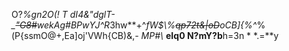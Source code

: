 O?*%gn2O(! T
dI4&\"dglT-_~~\"G8#~~wekAg#BPwYJ^R*3hw**+^*fW$\\%~~qp72t&|oD~~oCB]{%^*%(P{ssmO@+,Ea]oj'VWh{CB)&,*-
MP#\\* **eIq0
N?mY?b**h=3n
	* *.=**y